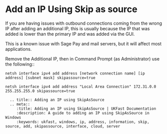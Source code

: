 # Add an IP Using Skip as source

If you are having issues with outbound connections coming from the wrong IP after adding an additional IP, this is usually because the IP that was added is lower than the primary IP and was added via the GUI.

This is a known issue with Sage Pay and mail servers, but it will affect most applications.

Remove the Additional IP, then in Command Prompt (as Administrator) use the following::

```console
netsh interface ipv4 add address [network connection name] [ip address] [subnet mask] skipassource=true
```

```console
netsh interface ipv4 add address "Local Area Connection" 172.31.0.0 255.255.255.0 skipassource=true
```

```eval_rst
  .. title:: Adding an IP using SkipAsSource
  .. meta::
     :title: Adding an IP using SkipAsSource | UKFast Documentation
     :description: A guide to adding an IP using SkipAsSource in Windows
     :keywords: ukfast, windows, ip, address, information, skip, source, add, skipassource, interface, cloud, server
```
